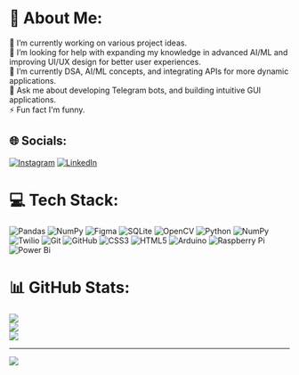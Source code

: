 # 💫 About Me:
🔭 I’m currently working on various project ideas.<br>🤝 I’m looking for help with expanding my knowledge in advanced AI/ML and improving UI/UX design for better user experiences.<br>🌱 I’m currently DSA, AI/ML concepts, and integrating APIs for more dynamic applications.<br>💬 Ask me about developing Telegram bots, and building intuitive GUI applications.<br>⚡ Fun fact I'm funny.


## 🌐 Socials:
[![Instagram](https://img.shields.io/badge/Instagram-%23E4405F.svg?logo=Instagram&logoColor=white)](https://instagram.com/https://instagram.com/linu_zenas) [![LinkedIn](https://img.shields.io/badge/LinkedIn-%230077B5.svg?logo=linkedin&logoColor=white)](https://linkedin.com/in/www.linkedin.com/in/linuzenas) 

# 💻 Tech Stack:
![Pandas](https://img.shields.io/badge/pandas-%23150458.svg?style=for-the-badge&logo=pandas&logoColor=white) ![NumPy](https://img.shields.io/badge/numpy-%23013243.svg?style=for-the-badge&logo=numpy&logoColor=white) ![Figma](https://img.shields.io/badge/figma-%23F24E1E.svg?style=for-the-badge&logo=figma&logoColor=white) ![SQLite](https://img.shields.io/badge/sqlite-%2307405e.svg?style=for-the-badge&logo=sqlite&logoColor=white) ![OpenCV](https://img.shields.io/badge/opencv-%23white.svg?style=for-the-badge&logo=opencv&logoColor=white) ![Python](https://img.shields.io/badge/python-3670A0?style=for-the-badge&logo=python&logoColor=ffdd54) ![NumPy](https://img.shields.io/badge/numpy-%23013243.svg?style=for-the-badge&logo=numpy&logoColor=white) ![Twilio](https://img.shields.io/badge/Twilio-F22F46?style=for-the-badge&logo=Twilio&logoColor=white) ![Git](https://img.shields.io/badge/git-%23F05033.svg?style=for-the-badge&logo=git&logoColor=white) ![GitHub](https://img.shields.io/badge/github-%23121011.svg?style=for-the-badge&logo=github&logoColor=white) ![CSS3](https://img.shields.io/badge/css3-%231572B6.svg?style=for-the-badge&logo=css3&logoColor=white) ![HTML5](https://img.shields.io/badge/html5-%23E34F26.svg?style=for-the-badge&logo=html5&logoColor=white) ![Arduino](https://img.shields.io/badge/-Arduino-00979D?style=for-the-badge&logo=Arduino&logoColor=white) ![Raspberry Pi](https://img.shields.io/badge/-Raspberry_Pi-C51A4A?style=for-the-badge&logo=Raspberry-Pi) ![Power Bi](https://img.shields.io/badge/power_bi-F2C811?style=for-the-badge&logo=powerbi&logoColor=black)
# 📊 GitHub Stats:
![](https://github-readme-stats.vercel.app/api?username=linuzenas&theme=dark&hide_border=false&include_all_commits=false&count_private=false)<br/>
![](https://github-readme-streak-stats.herokuapp.com/?user=linuzenas&theme=dark&hide_border=false)<br/>
![](https://github-readme-stats.vercel.app/api/top-langs/?username=linuzenas&theme=dark&hide_border=false&include_all_commits=false&count_private=false&layout=compact)

---
[![](https://visitcount.itsvg.in/api?id=linuzenas&icon=0&color=0)](https://visitcount.itsvg.in)

<!-- Proudly created with GPRM ( https://gprm.itsvg.in ) -->
